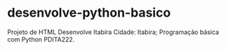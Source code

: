 # desenvolve-python-basico
Projeto de HTML Desenvolve Itabira
Cidade: Itabira;
Programação básica com Python
PDITA222.
